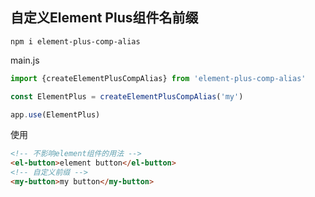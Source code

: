 ## 自定义Element Plus组件名前缀

```
npm i element-plus-comp-alias
```

main.js
```js
import {createElementPlusCompAlias} from 'element-plus-comp-alias'

const ElementPlus = createElementPlusCompAlias('my')

app.use(ElementPlus)
```

使用
```html
<!-- 不影响element组件的用法 -->
<el-button>element button</el-button>
<!-- 自定义前缀 -->
<my-button>my button</my-button>